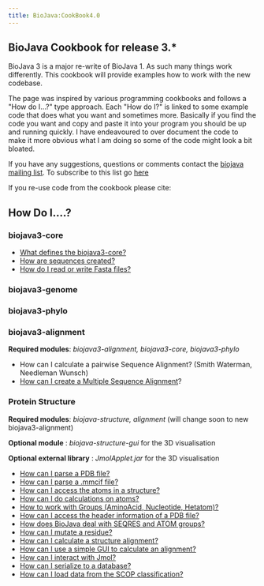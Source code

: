 ```yaml
---
title: BioJava:CookBook4.0
---
```


BioJava Cookbook for release 3.\*
---------------------------------

BioJava 3 is a major re-write of BioJava 1. As such many things work
differently. This cookbook will provide examples how to work with the
new codebase.

The page was inspired by various programming cookbooks and follows a
"How do I...?" type approach. Each "How do I?" is linked to some example
code that does what you want and sometimes more. Basically if you find
the code you want and copy and paste it into your program you should be
up and running quickly. I have endeavoured to over document the code to
make it more obvious what I am doing so some of the code might look a
bit bloated.

If you have any suggestions, questions or comments contact the [biojava
mailing list](mailto:biojava-l@biojava.org). To subscribe to this list
go [here](http://biojava.org/mailman/listinfo/biojava-l)

If you re-use code from the cookbook please cite:

How Do I....?
-------------

### biojava3-core

-   [What defines the
    biojava3-core?](BioJava:CookBook:Core:Overview "wikilink")
-   [How are sequences
    created?](BioJava:CookBook:Core:Sequences "wikilink")
-   [How do I read or write Fasta
    files?](BioJava:CookBook:Core:FastaReadWrite "wikilink")

### biojava3-genome

### biojava3-phylo

### biojava3-alignment

**Required modules**: *biojava3-alignment, biojava3-core,
biojava3-phylo*

-   How can I calculate a pairwise Sequence Alignment? (Smith Waterman,
    Needleman Wunsch)
-   [How can I create a Multiple Sequence
    Alignment](BioJava:CookBook:MSA "wikilink")?

### Protein Structure

**Required modules**: *biojava-structure, alignment* (will change soon
to new biojava3-alignment)

**Optional module** : *biojava-structure-gui* for the 3D visualisation

**Optional external library** : *JmolApplet.jar* for the 3D
visualisation

-   [How can I parse a PDB
    file?](BioJava:CookBook:PDB:read3.0 "wikilink")
-   [How can I parse a .mmcif
    file?](BioJava:CookBook:PDB:mmcif "wikilink")
-   [How can I access the atoms in a
    structure?](BioJava:CookBook:PDB:atoms "wikilink")
-   [How can I do calculations on
    atoms?](BioJava:CookBook:PDB:atomsCalc "wikilink")
-   [How to work with Groups (AminoAcid, Nucleotide,
    Hetatom)?](BioJava:CookBook:PDB:groups "wikilink")
-   [How can I access the header information of a PDB
    file?](BioJava:CookBook:PDB:header "wikilink")
-   [How does BioJava deal with SEQRES and ATOM
    groups?](BioJava:CookBook:PDB:seqres "wikilink")
-   [How can I mutate a
    residue?](BioJava:CookBook:PDB:mutate "wikilink")
-   [How can I calculate a structure
    alignment?](BioJava:CookBook:PDB:align "wikilink")
-   [How can I use a simple GUI to calculate an
    alignment?](BioJava:CookBook:PDB:alignGUI "wikilink")
-   [How can I interact with
    Jmol?](BioJava:CookBook:PDB:Jmol "wikilink")
-   [How can I serialize to a
    database?](BioJava:CookBook:PDB:hibernate "wikilink")
-   [How can I load data from the SCOP
    classification?](BioJava:CookBook:PDB:SCOP "wikilink")

